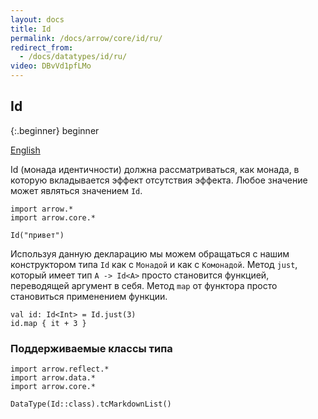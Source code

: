 ```yaml
---
layout: docs
title: Id
permalink: /docs/arrow/core/id/ru/
redirect_from:
  - /docs/datatypes/id/ru/
video: DBvVd1pfLMo
---
```


## Id

{:.beginner}
beginner

[English](/docs/arrow/core/id/)

Id (монада идентичности) должна рассматриваться, как монада, в которую вкладывается эффект отсутствия эффекта. Любое значение может являться значением `Id`.

```kotlin:ank
import arrow.*
import arrow.core.*

Id("привет")
```

Используя данную декларацию мы можем обращаться с нашим конструктором типа `Id` как с `Монадой` и как с `Комонадой`.
Метод `just`, который имеет тип `A -> Id<A>` просто становится функцией, переводящей аргумент в себя. Метод `map` от функтора просто становиться применением функции.

```kotlin:ank
val id: Id<Int> = Id.just(3)
id.map { it + 3 }
```

### Поддерживаемые классы типа

```kotlin:ank:replace
import arrow.reflect.*
import arrow.data.*
import arrow.core.*

DataType(Id::class).tcMarkdownList()
```
